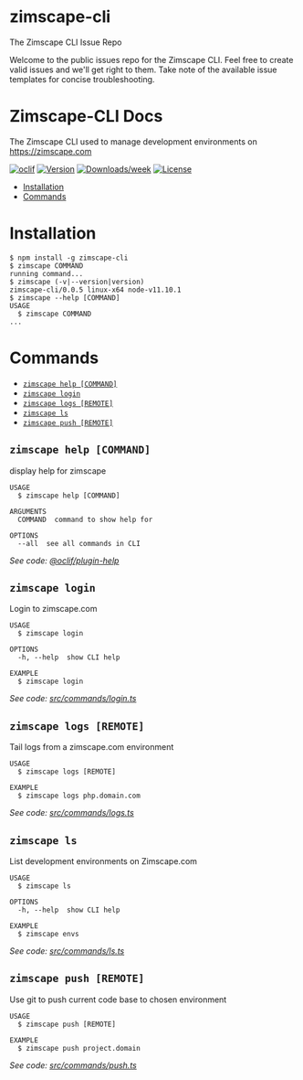 # zimscape-cli
The Zimscape CLI Issue Repo

Welcome to the public issues repo for the Zimscape CLI. Feel free to create valid issues and we'll get right to them. Take note of the available issue templates for concise troubleshooting.

Zimscape-CLI Docs
=================

The Zimscape CLI used to manage development environments on https://zimscape.com

[![oclif](https://img.shields.io/badge/cli-oclif-brightgreen.svg)](https://oclif.io)
[![Version](https://img.shields.io/npm/v/zimscape-cli.svg)](https://npmjs.org/package/zimscape-cli)
[![Downloads/week](https://img.shields.io/npm/dw/zimscape-cli.svg)](https://npmjs.org/package/zimscape-cli)
[![License](https://img.shields.io/npm/l/zimscape-cli.svg)](https://github.com/vuskhoza/zimscape-cli/blob/master/package.json)

<!-- toc -->
* [Installation](#installation)
* [Commands](#commands)
<!-- tocstop -->
# Installation
<!-- usage -->
```sh-session
$ npm install -g zimscape-cli
$ zimscape COMMAND
running command...
$ zimscape (-v|--version|version)
zimscape-cli/0.0.5 linux-x64 node-v11.10.1
$ zimscape --help [COMMAND]
USAGE
  $ zimscape COMMAND
...
```
<!-- usagestop -->
# Commands
<!-- commands -->
* [`zimscape help [COMMAND]`](#zimscape-help-command)
* [`zimscape login`](#zimscape-login)
* [`zimscape logs [REMOTE]`](#zimscape-logs-remote)
* [`zimscape ls`](#zimscape-ls)
* [`zimscape push [REMOTE]`](#zimscape-push-remote)

## `zimscape help [COMMAND]`

display help for zimscape

```
USAGE
  $ zimscape help [COMMAND]

ARGUMENTS
  COMMAND  command to show help for

OPTIONS
  --all  see all commands in CLI
```

_See code: [@oclif/plugin-help](https://github.com/oclif/plugin-help/blob/v2.2.3/src/commands/help.ts)_

## `zimscape login`

Login to zimscape.com

```
USAGE
  $ zimscape login

OPTIONS
  -h, --help  show CLI help

EXAMPLE
  $ zimscape login
```

_See code: [src/commands/login.ts](https://github.com/vuskhoza/zimscape-cli/blob/v0.0.5/src/commands/login.ts)_

## `zimscape logs [REMOTE]`

Tail logs from a zimscape.com environment

```
USAGE
  $ zimscape logs [REMOTE]

EXAMPLE
  $ zimscape logs php.domain.com
```

_See code: [src/commands/logs.ts](https://github.com/vuskhoza/zimscape-cli/blob/v0.0.5/src/commands/logs.ts)_

## `zimscape ls`

List development environments on Zimscape.com

```
USAGE
  $ zimscape ls

OPTIONS
  -h, --help  show CLI help

EXAMPLE
  $ zimscape envs
```

_See code: [src/commands/ls.ts](https://github.com/vuskhoza/zimscape-cli/blob/v0.0.5/src/commands/ls.ts)_

## `zimscape push [REMOTE]`

Use git to push current code base to chosen environment

```
USAGE
  $ zimscape push [REMOTE]

EXAMPLE
  $ zimscape push project.domain
```

_See code: [src/commands/push.ts](https://github.com/vuskhoza/zimscape-cli/blob/v0.0.5/src/commands/push.ts)_
<!-- commandsstop -->

